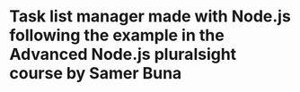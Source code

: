 # Task list manager made with Node.js following the example in the Advanced Node.js pluralsight course by Samer Buna